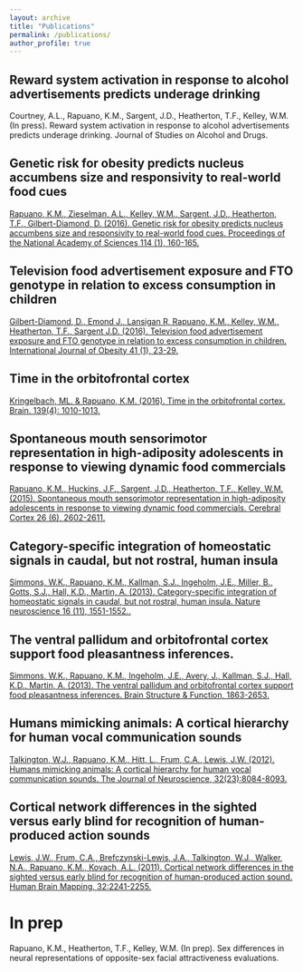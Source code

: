 ```yaml
---
layout: archive
title: "Publications"
permalink: /publications/
author_profile: true
---
```


<!-- {% if author.googlescholar %}
  You can also find my articles on <u><a href="{{author.googlescholar}}">my Google Scholar profile</a>.</u>
{% endif %}  -->

<!-- {% include base_path %} -->

<!-- {% for post in site.publications reversed %}
  {% include archive-single.html %}
{% endfor %} -->


## Reward system activation in response to alcohol advertisements predicts underage drinking

Courtney, A.L., Rapuano, K.M., Sargent, J.D., Heatherton, T.F., Kelley, W.M. (In press). Reward system activation in response to alcohol advertisements predicts underage drinking. Journal of Studies on Alcohol and Drugs.

## Genetic risk for obesity predicts nucleus accumbens size and responsivity to real-world food cues

[Rapuano, K.M., Zieselman, A.L., Kelley, W.M., Sargent, J.D., Heatherton, T.F., Gilbert-Diamond, D. (2016). Genetic risk for obesity predicts nucleus accumbens size and responsivity to real-world food cues. Proceedings of the National Academy of Sciences 114 (1), 160-165.](https://kristinarapuano.github.io/files/GilbertDiamondetal_2017_IJO.pdf)

## Television food advertisement exposure and FTO genotype in relation to excess consumption in children

[Gilbert-Diamond, D., Emond J., Lansigan R, Rapuano, K.M., Kelley, W.M., Heatherton, T.F., Sargent J.D. (2016). Television food advertisement exposure and FTO genotype in relation to excess consumption in children. International Journal of Obesity 41 (1), 23-29.](https://kristinarapuano.github.io/files/Rapuano_2016_PNAS.pdf)

## Time in the orbitofrontal cortex

[Kringelbach, ML. & Rapuano, K.M. (2016). Time in the orbitofrontal cortex. Brain. 139(4): 1010-1013.](https://kristinarapuano.github.io/files/BrainCommentary.pdf)

## Spontaneous mouth sensorimotor representation in high-adiposity adolescents in response to viewing dynamic food commercials

[Rapuano, K.M., Huckins, J.F., Sargent, J.D., Heatherton, T.F., Kelley, W.M. (2015). Spontaneous mouth sensorimotor representation in high-adiposity adolescents in response to viewing dynamic food commercials. Cerebral Cortex 26 (6), 2602-2611.](https://kristinarapuano.github.io/files/simmons_2013_natneuro.pdf)

## Category-specific integration of homeostatic signals in caudal, but not rostral, human insula

[Simmons, W.K., Rapuano, K.M., Kallman, S.J., Ingeholm, J.E., Miller, B., Gotts, S.J., Hall, K.D., Martin, A. (2013). Category-specific integration of homeostatic signals in caudal, but not rostral, human insula. Nature neuroscience 16 (11), 1551-1552..](https://kristinarapuano.github.io/files/simmons_2013_natneuro.pdf)

## The ventral pallidum and orbitofrontal cortex support food pleasantness inferences.

[Simmons, W.K., Rapuano, K.M., Ingeholm, J.E., Avery, J., Kallman, S.J., Hall, K.D., Martin, A. (2013). The ventral pallidum and orbitofrontal cortex support food pleasantness inferences. Brain Structure & Function, 1863-2653.](https://kristinarapuano.github.io/files/Simmons_2014_BrStuctFunc.pdf)

## Humans mimicking animals: A cortical hierarchy for human vocal communication sounds

[Talkington, W.J., Rapuano, K.M., Hitt, L., Frum, C.A., Lewis, J.W. (2012). Humans mimicking animals: A cortical hierarchy for human vocal communication sounds. The Journal of Neuroscience, 32(23):8084-8093.](https://kristinarapuano.github.io/files/Talkington_2012_JNeuro.pdf)

## Cortical network differences in the sighted versus early blind for recognition of human‐produced action sounds

[Lewis, J.W., Frum, C.A., Brefczynski-Lewis, J.A., Talkington, W.J., Walker, N.A., Rapuano, K.M., Kovach, A.L. (2011). Cortical network differences in the sighted versus early blind for recognition of human-produced action sound. Human Brain Mapping, 32:2241-2255.](https://kristinarapuano.github.io/files/Lewis_et_al-2011-Human_Brain_Mapping.pdf)


# In prep

Rapuano, K.M., Heatherton, T.F., Kelley, W.M. (In prep). Sex differences in neural representations of opposite-sex facial attractiveness evaluations.
